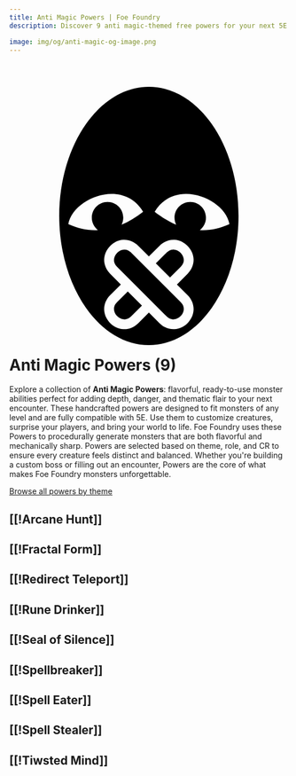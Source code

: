 ```yaml
---
title: Anti Magic Powers | Foe Foundry
description: Discover 9 anti magic-themed free powers for your next 5E monster.

image: img/og/anti-magic-og-image.png
---
```


# <span class="inline-icon" aria-hidden="true"><svg xmlns="http://www.w3.org/2000/svg" viewBox="0 0 512 512"><path d="M256 19.313c-44.404 0-85.098 25.434-115.248 68.124C110.6 130.127 91.594 189.847 91.594 256c0 66.152 19.005 125.87 49.156 168.563 30.15 42.69 70.845 68.125 115.25 68.125 44.402 0 85.068-25.435 115.22-68.125 30.15-42.69 49.186-102.41 49.186-168.563 0-66.152-19.038-125.87-49.19-168.563-30.15-42.69-70.812-68.124-115.214-68.124H256zm-68.047 196.324c21.997.077 43.584 9.43 57.484 32.738C232.475 258.385 219.33 266.34 206 272c1.927-3.868 3-8.23 3-12.844 0-15.93-12.914-28.844-28.846-28.844s-28.84 12.914-28.84 28.844c0 9.317 4.425 17.6 11.28 22.875-.938.036-1.874.058-2.81.068-.937.01-1.874.007-2.815-.006h-.003c-15.953-.208-32.166-3.813-48.717-11.217 5.244-29.73 43.042-55.366 79.703-55.238zm136.094 0c36.66-.128 74.46 25.51 79.703 55.238-16.55 7.404-32.764 11.01-48.717 11.217h-.002a105.376 105.376 0 0 1-5.623-.061c6.854-5.273 11.28-13.557 11.28-22.874 0-15.93-12.91-28.844-28.84-28.844-15.933 0-28.847 12.913-28.847 28.844 0 4.615 1.073 8.976 3 12.844-13.33-5.66-26.474-13.614-39.438-23.625 13.9-23.31 35.488-32.66 57.485-32.738zm-113.174 83.96c8.826-.03 18.155 3.6 25.693 11.14L256 330.17l19.434-19.434c7.538-7.538 16.867-11.168 25.693-11.14.588.002 1.175.02 1.758.054 9.33.55 17.723 4.835 23.974 11.086 6.25 6.252 10.536 14.644 11.085 23.975.55 9.332-3.045 19.41-11.086 27.45l-19.434 19.436 19.433 19.433c8.04 8.04 11.634 18.12 11.085 27.45-.55 9.332-4.834 17.724-11.086 23.975-6.252 6.25-14.644 10.537-23.975 11.086-9.33.55-19.41-3.044-27.45-11.085L256 433.02l-19.434 19.435c-8.04 8.04-18.12 11.635-27.45 11.086-9.332-.548-17.724-4.834-23.975-11.085-6.25-6.25-10.536-14.643-11.085-23.975-.55-9.33 3.045-19.41 11.086-27.45l19.434-19.434-19.433-19.436c-8.04-8.04-11.634-18.118-11.085-27.45.55-9.33 4.834-17.722 11.086-23.974 6.252-6.25 14.644-10.537 23.975-11.086a32.09 32.09 0 0 1 1.758-.054zm.943 18c-.55-.018-1.097-.01-1.644.022-4.374.256-8.882 2.42-12.305 5.843s-5.586 7.93-5.844 12.305c-.257 4.374.986 8.807 5.844 13.666l90.295 90.293c4.86 4.858 9.292 6.103 13.666 5.845 4.374-.257 8.882-2.422 12.305-5.845 3.423-3.423 5.586-7.93 5.844-12.303.257-4.374-.986-8.808-5.844-13.666l-90.295-90.295c-4.25-4.25-8.176-5.733-12.022-5.865zm88.368 0c-3.846.133-7.77 1.615-12.022 5.866l-19.435 19.435 25.97 25.97 19.436-19.434c4.858-4.86 6.1-9.292 5.844-13.666-.258-4.375-2.42-8.882-5.844-12.305-3.423-3.423-7.93-5.587-12.305-5.844a17.67 17.67 0 0 0-1.644-.022zm-82.88 76.725-19.437 19.436c-4.858 4.858-6.1 9.292-5.844 13.666.258 4.374 2.42 8.88 5.844 12.303 3.423 3.423 7.93 5.588 12.305 5.845 4.374.258 8.807-.987 13.666-5.845l19.433-19.434-25.967-25.97z"/></svg></span> Anti Magic Powers (9)

Explore a collection of **Anti Magic Powers**: flavorful, ready-to-use monster abilities perfect for adding depth, danger, and thematic flair to your next encounter. These handcrafted powers are designed to fit monsters of any level and are fully compatible with 5E. Use them to customize creatures, surprise your players, and bring your world to life. Foe Foundry uses these Powers to procedurally generate monsters that are both flavorful and mechanically sharp. Powers are selected based on theme, role, and CR to ensure every creature feels distinct and balanced. Whether you're building a custom boss or filling out an encounter, Powers are the core of what makes Foe Foundry monsters unforgettable.  

  
[Browse all powers by theme](all.md)

[[!Arcane Hunt]]
---

[[!Fractal Form]]
---

[[!Redirect Teleport]]
---

[[!Rune Drinker]]
---

[[!Seal of Silence]]
---

[[!Spellbreaker]]
---

[[!Spell Eater]]
---

[[!Spell Stealer]]
---

[[!Tiwsted Mind]]
---
